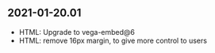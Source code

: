 2021-01-20.01
-------------

* HTML: Upgrade to vega-embed@6
* HTML: remove 16px margin, to give more control to users
